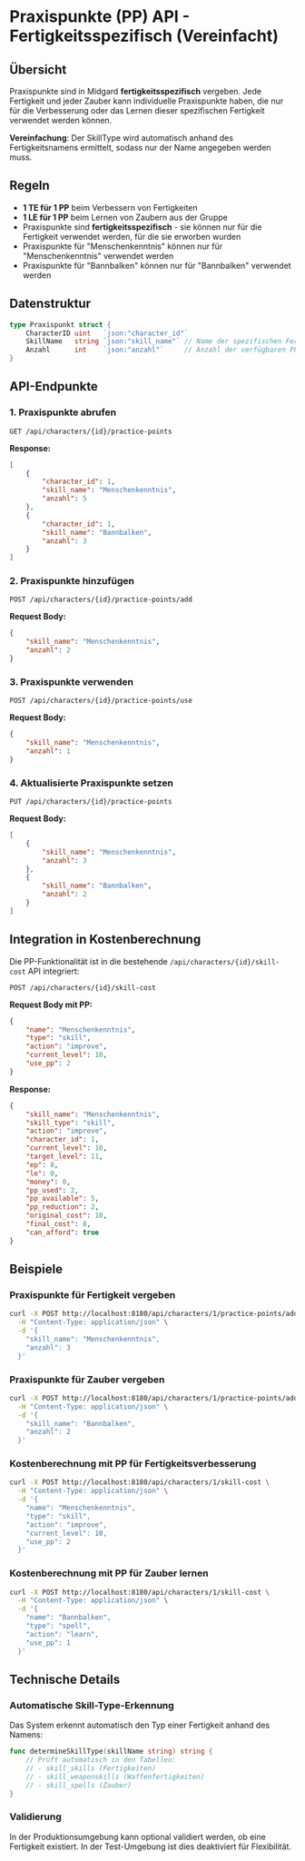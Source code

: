 # Praxispunkte (PP) API - Fertigkeitsspezifisch (Vereinfacht)

## Übersicht

Praxispunkte sind in Midgard **fertigkeitsspezifisch** vergeben. Jede Fertigkeit und jeder Zauber kann individuelle Praxispunkte haben, die nur für die Verbesserung oder das Lernen dieser spezifischen Fertigkeit verwendet werden können.

**Vereinfachung**: Der SkillType wird automatisch anhand des Fertigkeitsnamens ermittelt, sodass nur der Name angegeben werden muss.

## Regeln

- **1 TE für 1 PP** beim Verbessern von Fertigkeiten
- **1 LE für 1 PP** beim Lernen von Zaubern aus der Gruppe
- Praxispunkte sind **fertigkeitsspezifisch** - sie können nur für die Fertigkeit verwendet werden, für die sie erworben wurden
- Praxispunkte für "Menschenkenntnis" können nur für "Menschenkenntnis" verwendet werden
- Praxispunkte für "Bannbalken" können nur für "Bannbalken" verwendet werden

## Datenstruktur

```go
type Praxispunkt struct {
    CharacterID uint   `json:"character_id"`
    SkillName   string `json:"skill_name"` // Name der spezifischen Fertigkeit
    Anzahl      int    `json:"anzahl"`     // Anzahl der verfügbaren PP
}
```

## API-Endpunkte

### 1. Praxispunkte abrufen
```http
GET /api/characters/{id}/practice-points
```

**Response:**
```json
[
    {
        "character_id": 1,
        "skill_name": "Menschenkenntnis",
        "anzahl": 5
    },
    {
        "character_id": 1,
        "skill_name": "Bannbalken",
        "anzahl": 3
    }
]
```

### 2. Praxispunkte hinzufügen
```http
POST /api/characters/{id}/practice-points/add
```

**Request Body:**
```json
{
    "skill_name": "Menschenkenntnis",
    "anzahl": 2
}
```

### 3. Praxispunkte verwenden
```http
POST /api/characters/{id}/practice-points/use
```

**Request Body:**
```json
{
    "skill_name": "Menschenkenntnis",
    "anzahl": 1
}
```

### 4. Aktualisierte Praxispunkte setzen
```http
PUT /api/characters/{id}/practice-points
```

**Request Body:**
```json
[
    {
        "skill_name": "Menschenkenntnis",
        "anzahl": 3
    },
    {
        "skill_name": "Bannbalken", 
        "anzahl": 2
    }
]
```

## Integration in Kostenberechnung

Die PP-Funktionalität ist in die bestehende `/api/characters/{id}/skill-cost` API integriert:

```http
POST /api/characters/{id}/skill-cost
```

**Request Body mit PP:**
```json
{
    "name": "Menschenkenntnis",
    "type": "skill",
    "action": "improve",
    "current_level": 10,
    "use_pp": 2
}
```

**Response:**
```json
{
    "skill_name": "Menschenkenntnis",
    "skill_type": "skill",
    "action": "improve",
    "character_id": 1,
    "current_level": 10,
    "target_level": 11,
    "ep": 8,
    "le": 0,
    "money": 0,
    "pp_used": 2,
    "pp_available": 5,
    "pp_reduction": 2,
    "original_cost": 10,
    "final_cost": 8,
    "can_afford": true
}
```

## Beispiele

### Praxispunkte für Fertigkeit vergeben
```bash
curl -X POST http://localhost:8180/api/characters/1/practice-points/add \
  -H "Content-Type: application/json" \
  -d '{
    "skill_name": "Menschenkenntnis",
    "anzahl": 3
  }'
```

### Praxispunkte für Zauber vergeben
```bash
curl -X POST http://localhost:8180/api/characters/1/practice-points/add \
  -H "Content-Type: application/json" \
  -d '{
    "skill_name": "Bannbalken",
    "anzahl": 2
  }'
```

### Kostenberechnung mit PP für Fertigkeitsverbesserung
```bash
curl -X POST http://localhost:8180/api/characters/1/skill-cost \
  -H "Content-Type: application/json" \
  -d '{
    "name": "Menschenkenntnis",
    "type": "skill",
    "action": "improve",
    "current_level": 10,
    "use_pp": 2
  }'
```

### Kostenberechnung mit PP für Zauber lernen
```bash
curl -X POST http://localhost:8180/api/characters/1/skill-cost \
  -H "Content-Type: application/json" \
  -d '{
    "name": "Bannbalken",
    "type": "spell", 
    "action": "learn",
    "use_pp": 1
  }'
```

## Technische Details

### Automatische Skill-Type-Erkennung

Das System erkennt automatisch den Typ einer Fertigkeit anhand des Namens:

```go
func determineSkillType(skillName string) string {
    // Prüft automatisch in den Tabellen:
    // - skill_skills (Fertigkeiten)
    // - skill_weaponskills (Waffenfertigkeiten)
    // - skill_spells (Zauber)
}
```

### Validierung

In der Produktionsumgebung kann optional validiert werden, ob eine Fertigkeit existiert. In der Test-Umgebung ist dies deaktiviert für Flexibilität.
